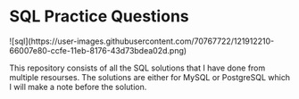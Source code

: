 # SQL Practice Questions

<p align="center"> </p> ![sql](https://user-images.githubusercontent.com/70767722/121912210-66007e80-ccfe-11eb-8176-43d73bdea02d.png)
  


This repository consists of all the SQL solutions that I have done from multiple resourses. The solutions are either for MySQL or PostgreSQL which I will make a note before the solution.
